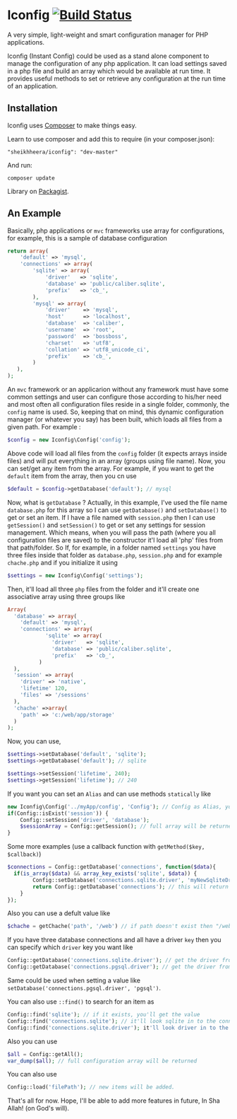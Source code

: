 # Iconfig [![Build Status](https://travis-ci.org/heera/iconfig.png?branch=master)](https://travis-ci.org/heera/iconfig)

A very simple, light-weight and smart configuration manager for PHP applications.

Iconfig (Instant Config) could be used as a stand alone component to manage the configuration of any php application. It can load
settings saved in a php file and build an array which would be available at run time. It provides useful methods to set or retrieve any configuration at the run time of an application.

## Installation

Iconfig uses [Composer](http://getcomposer.org/) to make things easy.

Learn to use composer and add this to require (in your composer.json):

    "sheikhheera/iconfig": "dev-master"
    
And run:

	composer update

Library on [Packagist](https://packagist.org/packages/sheikhheera/iconfig).

## An Example
Basically, php applications or `mvc` frameworks use array for configurations, for example, this is a sample of database configuration
```PHP
return array(
 	'default' => 'mysql',
	'connections' => array(
		'sqlite' => array(
			'driver'   => 'sqlite',
			'database' => 'public/caliber.sqlite',
			'prefix'   => 'cb_',
		),
		'mysql' => array(
			'driver'    => 'mysql',
			'host'      => 'localhost',
			'database'  => 'caliber',
			'username'  => 'root',
			'password'  => 'bossboss',
			'charset'   => 'utf8',
			'collation' => 'utf8_unicode_ci',
			'prefix'    => 'cb_',
		)
   ),
);
```
An `mvc` framework or an applicarion without any framework must have some common settings and user can configure those according to his/her need and
most often all configuration files reside in a single folder, commonly, the `config` name is used. So, keeping that on mind, this dynamic configuration
manager (or whatever you say) has been built, which loads all files from a given path. For example :
```PHP
$config = new Iconfig\Config('config');
```
Above code will load all files from the `config` folder (it expects arrays inside files) and will put everything in an array (groups using file name). Now, you can set/get any
item from the array. For example, if you want to get the `default` item from the array, then you cn use
```PHP
$default = $config->getDatabase('default'); // mysql
```
Now, what is `getDatabase` ? Actually, in this example, I've used the file name `database.php` for this array so I can use `getDatabase()` and `setDatabase()` to get or set an item.
If I have a file named with `session.php` then I can use `getSession()` and `setSession()` to get or set any settings for session management. Which means, when you will pass the path
(where you all configuration files are saved) to the constructor it'l load all 'php' files from that path/folder. So If, for example, in a folder named `settings` you have three files
inside that folder as `database.php`, `session.php` and for example `chache.php` and if you initialize it using
```PHP
$settings = new Iconfig\Config('settings');
```
Then, it'll load all three `php` files from the folder and it'll create one associative array using three groups like
```PHP
Array(
  'database' => array(
    'default' => 'mysql',
    'connections' => array(
		    'sqlite' => array(
			  'driver'   => 'sqlite',
			  'database' => 'public/caliber.sqlite',
			  'prefix'   => 'cb_',
		  )
  ),
  'session' => array(
    'driver' => 'native',
    'lifetime' 120,
    'files' => '/sessions'
  ),
  'chache' =>array(
    'path' => 'c:/web/app/storage'
  )
);
```
Now, you can use,
```PHP
$settings->setDatabase('default', 'sqlite');
$settings->getDatabase('default'); // sqlite

$settings->setSession('lifetime', 240);
$settings->getSession('lifetime'); // 240
```

If you want you can set an `Alias` and can use methods `statically` like
```PHP
new Iconfig\Config('../myApp/config', 'Config'); // Config as Alias, you can use any name
if(Config::isExist('session')) {
    Config::setSession('driver', 'database');
    $sessionArray = Config::getSession(); // full array will be returned when called without argument
}
```
Some more examples (use a callback function with `getMethod($key, $callback)`)
```PHP
$connections = Config::getDatabase('connections', function($data){
  if(is_array($data) && array_key_exists('sqlite', $data)) {
		Config::setDatabase('connections.sqlite.driver', 'myNewSqliteDriver');
		return Config::getDatabase('connections'); // this will return connections array with new value
	}
});
```
Also you can use a defult value like
```PHP
$chache = getChache('path', '/web') // if path doesn't exist then "/web" will be returned
```
If you have three database connections and all have a driver `key` then you can specify which `driver` key you want like
```PHP
Config::getDatabase('connections.sqlite.driver'); // get the driver from sqlite
Config::getDatabase('connections.pgsql.driver'); // get the driver from pgsql
```
Same could be used when setting a value like `setDatabase('connections.pgsql.driver', 'pgsql')`. 

You can also use `::find()` to search for an item as
```PHP
Config::find('sqlite'); // if it exists, you'll get the value
Config::find('connections.sqlite'); // it'll look sqlite in to the connections
Config::find('connections.sqlite.driver'); it'll look driver in to the connections.sqlite array
```
Also you can use
```PHP
$all = Config::getAll();
var_dump($all); // full configuration array will be returned
```

You can also use
```PHP
Config::load('filePath'); // new items will be added.
```
That's all for now. Hope, I'll be able to add more features in future, In Sha Allah! (on God's will).
